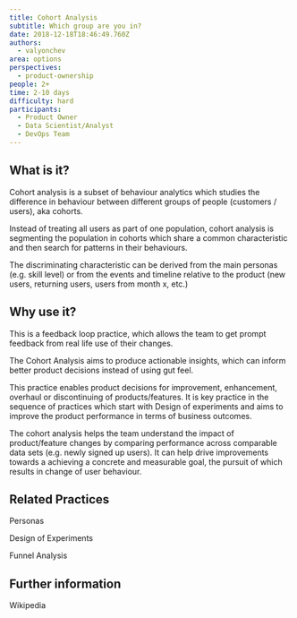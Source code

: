 ```yaml
---
title: Cohort Analysis
subtitle: Which group are you in?
date: 2018-12-18T18:46:49.760Z
authors:
  - valyonchev
area: options
perspectives:
  - product-ownership
people: 2+
time: 2-10 days
difficulty: hard
participants:
  - Product Owner
  - Data Scientist/Analyst
  - DevOps Team
---
```

## What is it?

Cohort analysis is a subset of behaviour analytics which studies the difference in behaviour between different groups of people (customers / users), aka cohorts. 

Instead of treating all users as part of one population, cohort analysis is segmenting the population in cohorts which share a common characteristic and then search for patterns in their behaviours. 

The discriminating characteristic can be derived from the main personas (e.g. skill level) or from the events and timeline relative to the product (new users, returning users, users from month x, etc.) 



## Why use it?

This is a feedback loop practice, which allows the team to get prompt feedback from real life use of their changes. 

The Cohort Analysis aims to produce actionable insights, which can inform better product decisions instead of using gut feel. 

This practice enables product decisions for improvement, enhancement, overhaul or discontinuing of products/features. It is key practice in the sequence of practices which start with Design of experiments and aims to improve the product performance in terms of business outcomes. 

The cohort analysis helps the team understand the impact of product/feature changes by comparing performance across comparable data sets (e.g. newly signed up users). It can help drive improvements towards a achieving a concrete and measurable goal, the pursuit of which results in change of user behaviour.



## Related Practices

Personas

Design of Experiments

Funnel Analysis



## Further information

Wikipedia
